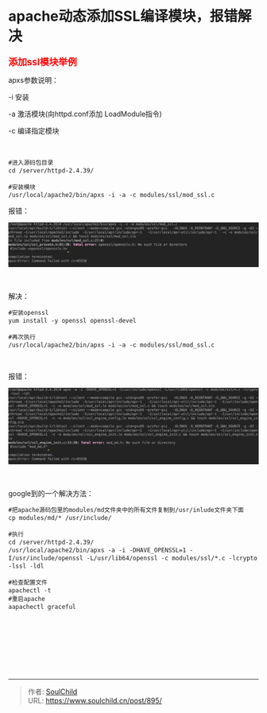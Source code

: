 # apache动态添加SSL编译模块，报错解决

<!--more-->
<span style="color: #ff0000; font-size: 14pt;"><strong>添加ssl模块举例</strong></span>

apxs参数说明：

-i 安装

-a 激活模块(向httpd.conf添加 LoadModule指令)

-c 编译指定模块

&nbsp;
<pre class="line-numbers" data-start="1"><code class="language-bash">#进入源码包目录
cd /server/httpd-2.4.39/

#安装模块
/usr/local/apache2/bin/apxs -i -a -c modules/ssl/mod_ssl.c
</code></pre>
报错：

<img src="images/eee3ed7c430ed3d9e935c8e8cc998b96.png" />

&nbsp;

解决：
<pre class="line-numbers" data-start="1"><code class="language-bash">#安装openssl
yum install -y openssl openssl-devel

#再次执行
/usr/local/apache2/bin/apxs -i -a -c modules/ssl/mod_ssl.c
</code></pre>
&nbsp;

报错：

<img src="images/85f9f8ac7dccffa30f228cdf51e527fd.png" />

&nbsp;

google到的一个解决方法：
<pre class="line-numbers" data-start="1"><code class="language-bash">#把apache源码包里的modules/md文件夹中的所有文件复制到/usr/inlude文件夹下面
cp modules/md/* /usr/include/

#执行
cd /server/httpd-2.4.39/
/usr/local/apache2/bin/apxs -a -i -DHAVE_OPENSSL=1 -I/usr/include/openssl -L/usr/lib64/openssl -c modules/ssl/*.c -lcrypto -lssl -ldl

#检查配置文件
apachectl -t
#重启apache 
aapachectl graceful
</code></pre>
&nbsp;

&nbsp;

&nbsp;

&nbsp;


---

> 作者: [SoulChild](https://www.soulchild.cn)  
> URL: https://www.soulchild.cn/post/895/  

